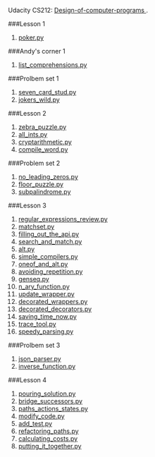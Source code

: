 Udacity CS212: [Design-of-computer-programs
](https://www.udacity.com/course/design-of-computer-programs--cs212).

###Lesson 1
1. [poker.py](https://github.com/xRahn/Udacity-Design-of-Computer-Programs/blob/master/lesson_1/poker.py)

###Andy's corner 1
1. [list_comprehensions.py](https://github.com/xRahn/Udacity-Design-of-Computer-Programs/blob/master/andy's_corner_1/list_comprehensions.py)

###Prolbem set 1
1. [seven_card_stud.py](https://github.com/xRahn/Udacity-Design-of-Computer-Programs/blob/master/problem_set_1/seven_card_stud.py)
2. [jokers_wild.py](https://github.com/xRahn/Udacity-Design-of-Computer-Programs/blob/master/problem_set_1/jokers_wild.py)

###Lesson 2
1. [zebra_puzzle.py](https://github.com/xRahn/Udacity-Design-of-Computer-Programs/blob/master/lesson_2/zebra_puzzle.py)
2. [all_ints.py](https://github.com/xRahn/Udacity-Design-of-Computer-Programs/blob/master/lesson_2/all_ints.py)
3. [cryptarithmetic.py](https://github.com/xRahn/Udacity-Design-of-Computer-Programs/blob/master/lesson_2/cryptarithmetic.py)
4. [compile_word.py](https://github.com/xRahn/Udacity-Design-of-Computer-Programs/blob/master/lesson_2/compile_word.py)

###Problem set 2
1. [no_leading_zeros.py](https://github.com/xRahn/Udacity-Design-of-Computer-Programs/blob/master/problem_set_2/no_leading_zeros.py)
2. [floor_puzzle.py](https://github.com/xRahn/Udacity-Design-of-Computer-Programs/blob/master/problem_set_2/floor_puzzle.py)
3. [subpalindrome.py](https://github.com/xRahn/Udacity-Design-of-Computer-Programs/blob/master/problem_set_2/subpalindrome.py)

###Lesson 3
1. [regular_expressions_review.py](https://github.com/xRahn/Udacity-Design-of-Computer-Programs/blob/master/lesson_3/regular_expressions_review.py)
2. [matchset.py](https://github.com/xRahn/Udacity-Design-of-Computer-Programs/blob/master/lesson_3/matchset.py)
3. [filling_out_the_api.py](https://github.com/xRahn/Udacity-Design-of-Computer-Programs/blob/master/lesson_3/filling_out_the_api.py)
4. [search_and_match.py](https://github.com/xRahn/Udacity-Design-of-Computer-Programs/blob/master/lesson_3/search_and_match.py)
5. [alt.py](https://github.com/xRahn/Udacity-Design-of-Computer-Programs/blob/master/lesson_3/alt.py)
6. [simple_compilers.py](https://github.com/xRahn/Udacity-Design-of-Computer-Programs/blob/master/lesson_3/simple_compilers.py)
7. [oneof_and_alt.py](https://github.com/xRahn/Udacity-Design-of-Computer-Programs/blob/master/lesson_3/oneof_and_alt.py)
8. [avoiding_repetition.py](https://github.com/xRahn/Udacity-Design-of-Computer-Programs/blob/master/lesson_3/avoiding_repetition.py)
9. [genseq.py](https://github.com/xRahn/Udacity-Design-of-Computer-Programs/blob/master/lesson_3/genseq.py)
10. [n_ary_function.py](https://github.com/xRahn/Udacity-Design-of-Computer-Programs/blob/master/lesson_3/n_ary_function.py)
11. [update_wrapper.py](https://github.com/xRahn/Udacity-Design-of-Computer-Programs/blob/master/lesson_3/update_wrapper.py)
12. [decorated_wrappers.py](https://github.com/xRahn/Udacity-Design-of-Computer-Programs/blob/master/lesson_3/decorated_wrappers.py)
13. [decorated_decorators.py](https://github.com/xRahn/Udacity-Design-of-Computer-Programs/blob/master/lesson_3/decorated_decorators.py)
14. [saving_time_now.py](https://github.com/xRahn/Udacity-Design-of-Computer-Programs/blob/master/lesson_3/saving_time_now.py)
15. [trace_tool.py](https://github.com/xRahn/Udacity-Design-of-Computer-Programs/blob/master/lesson_3/trace_tool.py)
16. [speedy_parsing.py](https://github.com/xRahn/Udacity-Design-of-Computer-Programs/blob/master/lesson_3/speedy_parsing.py)

###Prolbem set 3
1. [json_parser.py](https://github.com/xRahn/Udacity-Design-of-Computer-Programs/blob/master/problem_set_3/json_parser.py)
2. [inverse_function.py](https://github.com/xRahn/Udacity-Design-of-Computer-Programs/blob/master/problem_set_3/inverse_function.py)

###Lesson 4
1. [pouring_solution.py](https://github.com/xRahn/Udacity-Design-of-Computer-Programs/blob/master/lesson_4/pouring_solution.py)
2. [bridge_successors.py](https://github.com/xRahn/Udacity-Design-of-Computer-Programs/blob/master/lesson_4/bridge_successors.py)
3. [paths_actions_states.py](https://github.com/xRahn/Udacity-Design-of-Computer-Programs/blob/master/lesson_4/paths_actions_states.py)
4. [modify_code.py](https://github.com/xRahn/Udacity-Design-of-Computer-Programs/blob/master/lesson_4/modify_code.py)
5. [add_test.py](https://github.com/xRahn/Udacity-Design-of-Computer-Programs/blob/master/lesson_4/add_test.py)
6. [refactoring_paths.py](https://github.com/xRahn/Udacity-Design-of-Computer-Programs/blob/master/lesson_4/refactoring_paths.py)
7. [calculating_costs.py](https://github.com/xRahn/Udacity-Design-of-Computer-Programs/blob/master/lesson_4/calculating_costs.py)
8. [putting_it_together.py](https://github.com/xRahn/Udacity-Design-of-Computer-Programs/blob/master/lesson_4/putting_it_together.py)